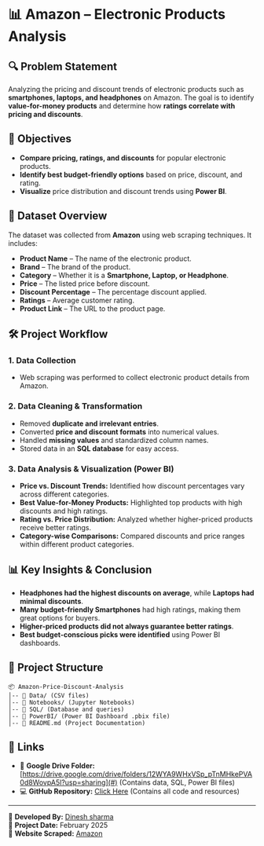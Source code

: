 # 📊 Amazon – Electronic Products Analysis

## 🔍 Problem Statement

Analyzing the pricing and discount trends of electronic products such as **smartphones, laptops, and headphones** on Amazon. The goal is to identify **value-for-money products** and determine how **ratings correlate with pricing and discounts**.

## 🎯 Objectives

- **Compare pricing, ratings, and discounts** for popular electronic products.
- **Identify best budget-friendly options** based on price, discount, and rating.
- **Visualize** price distribution and discount trends using **Power BI**.

## 📂 Dataset Overview

The dataset was collected from **Amazon** using web scraping techniques. It includes:

- **Product Name** – The name of the electronic product.
- **Brand** – The brand of the product.
- **Category** – Whether it is a **Smartphone, Laptop, or Headphone**.
- **Price** – The listed price before discount.
- **Discount Percentage** – The percentage discount applied.
- **Ratings** – Average customer rating.
- **Product Link** – The URL to the product page.

## 🛠️ Project Workflow

### **1. Data Collection**

- Web scraping was performed to collect electronic product details from Amazon.

### **2. Data Cleaning & Transformation**

- Removed **duplicate and irrelevant entries**.
- Converted **price and discount formats** into numerical values.
- Handled **missing values** and standardized column names.
- Stored data in an **SQL database** for easy access.

### **3. Data Analysis & Visualization (Power BI)**

- **Price vs. Discount Trends:** Identified how discount percentages vary across different categories.
- **Best Value-for-Money Products:** Highlighted top products with high discounts and high ratings.
- **Rating vs. Price Distribution:** Analyzed whether higher-priced products receive better ratings.
- **Category-wise Comparisons:** Compared discounts and price ranges within different product categories.

## 📊 Key Insights & Conclusion

- **Headphones had the highest discounts on average**, while **Laptops had minimal discounts**.
- **Many budget-friendly Smartphones** had high ratings, making them great options for buyers.
- **Higher-priced products did not always guarantee better ratings**.
- **Best budget-conscious picks were identified** using Power BI dashboards.

## 📁 Project Structure

```
📦 Amazon-Price-Discount-Analysis
│-- 📂 Data/ (CSV files)
│-- 📂 Notebooks/ (Jupyter Notebooks)
│-- 📂 SQL/ (Database and queries)
│-- 📂 PowerBI/ (Power BI Dashboard .pbix file)
│-- 📜 README.md (Project Documentation)
```

## 🔗 Links

- 📂 **Google Drive Folder:** [https://drive.google.com/drive/folders/12WYA9WHxVSp_pTnMHkePVA0d8WovpA5l?usp=sharing](#) (Contains data, SQL, Power BI files)
- 💻 **GitHub Repository:** [Click Here](#) (Contains all code and resources)

---

🚀 **Developed By:** [Dinesh sharma](www.linkedin.com/in/zarddinesh)\
📅 **Project Date:** February 2025\
🛒 **Website Scraped:** [Amazon](https://www.amazon.com/)

